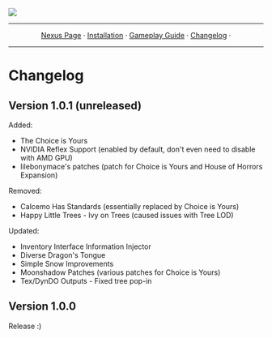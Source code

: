 <a href="https://www.nexusmods.com/skyrimspecialedition/mods/85896"><img src="https://staticdelivery.nexusmods.com/mods/1704/images/85896/85896-1677468574-1704277277.png" target="_blank"></a>

---

<p align="center">
  <a href="https://www.nexusmods.com/skyrimspecialedition/mods/80877">Nexus Page</a> ·
  <a href="README.md">Installation</a> ·
  <a href="GAMEPLAY.md">Gameplay Guide</a> ·
  <a href="CHANGELOG.md">Changelog</a> ·
</p>

---

# Changelog

## Version 1.0.1 (unreleased)

Added:
- The Choice is Yours
- NVIDIA Reflex Support (enabled by default, don't even need to disable with AMD GPU)
- lilebonymace's patches (patch for Choice is Yours and House of Horrors Expansion)

Removed:
- Calcemo Has Standards (essentially replaced by Choice is Yours)
- Happy Little Trees - Ivy on Trees (caused issues with Tree LOD)

Updated:
- Inventory Interface Information Injector
- Diverse Dragon's Tongue
- Simple Snow Improvements
- Moonshadow Patches (various patches for Choice is Yours)
- Tex/DynDO Outputs - Fixed tree pop-in


## Version 1.0.0

Release :)
